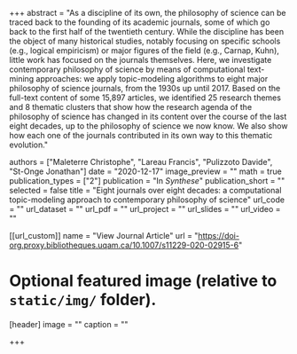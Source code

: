+++
abstract = "As a discipline of its own, the philosophy of science can be traced back to the founding of its academic journals, some of which go back to the first half of the twentieth century. While the discipline has been the object of many historical studies, notably focusing on specific schools (e.g., logical empiricism) or major figures of the field (e.g., Carnap, Kuhn), little work has focused on the journals themselves. Here, we investigate contemporary philosophy of science by means of computational text-mining approaches: we apply topic-modeling algorithms to eight major philosophy of science journals, from the 1930s up until 2017. Based on the full-text content of some 15,897 articles, we identified 25 research themes and 8 thematic clusters that show how the research agenda of the philosophy of science has changed in its content over the course of the last eight decades, up to the philosophy of science we now know. We also show how each one of the journals contributed in its own way to this thematic evolution."

authors = ["Maleterre Christophe", "Lareau Francis", "Pulizzoto Davide", "St-Onge Jonathan"]
date = "2020-12-17"
image_preview = ""
math = true
publication_types = ["2"]
publication = "In *Synthese*"
publication_short = ""
selected = false
title = "Eight journals over eight decades: a computational topic-modeling approach to contemporary philosophy of science"
url_code = ""
url_dataset = ""
url_pdf = ""
url_project = ""
url_slides = ""
url_video = ""

[[url_custom]]
name = "View Journal Article"
url = "https://doi-org.proxy.bibliotheques.uqam.ca/10.1007/s11229-020-02915-6"

# Optional featured image (relative to `static/img/` folder).
[header]
image = ""
caption = ""

+++
